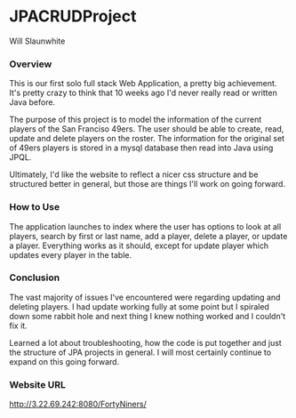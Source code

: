 # JPACRUDProject
Will Slaunwhite

### Overview
This is our first solo full stack Web Application, a pretty big achievement. It's
pretty crazy to think that 10 weeks ago I'd never really read or written Java before.

The purpose of this project is to model the information of the current players of the
San Franciso 49ers. The user should be able to create, read, update and delete players
on the roster. The information for the original set of 49ers players is stored in a
mysql database then read into Java using JPQL.

Ultimately, I'd like the website to reflect a nicer css structure and be structured
better in general, but those are things I'll work on going forward.

### How to Use
The application launches to index where the user has options to look at all players,
search by first or last name, add a player, delete a player, or update a player.
Everything works as it should, except for update player which updates every player in
the table.

### Conclusion
The vast majority of issues I've encountered were regarding updating and deleting players.
I had update working fully at some point but I spiraled down some rabbit hole and
next thing I knew nothing worked and I couldn't fix it.

Learned a lot about troubleshooting, how the code is put together and just the
structure of JPA projects in general. I will most certainly continue to expand on
this going forward.

### Website URL
http://3.22.69.242:8080/FortyNiners/
